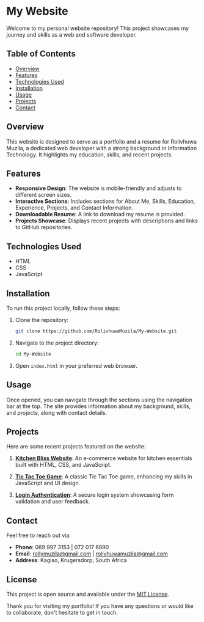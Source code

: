 # My Website

Welcome to my personal website repository! This project showcases my journey and skills as a web and software developer.

## Table of Contents

- [Overview](#overview)
- [Features](#features)
- [Technologies Used](#technologies-used)
- [Installation](#installation)
- [Usage](#usage)
- [Projects](#projects)
- [Contact](#contact)

## Overview

This website is designed to serve as a portfolio and a resume for Rolivhuwa Muzila, a dedicated web developer with a strong background in Information Technology. It highlights my education, skills, and recent projects.

## Features

- **Responsive Design**: The website is mobile-friendly and adjusts to different screen sizes.
- **Interactive Sections**: Includes sections for About Me, Skills, Education, Experience, Projects, and Contact Information.
- **Downloadable Resume**: A link to download my resume is provided.
- **Projects Showcase**: Displays recent projects with descriptions and links to GitHub repositories.

## Technologies Used

- HTML
- CSS
- JavaScript

## Installation

To run this project locally, follow these steps:

1. Clone the repository:
   ```bash
   git clone https://github.com/RolivhuwaMuzila/My-Website.git
   ```

2. Navigate to the project directory:
   ```bash
   cd My-Website
   ```

3. Open `index.html` in your preferred web browser.

## Usage

Once opened, you can navigate through the sections using the navigation bar at the top. The site provides information about my background, skills, and projects, along with contact details.

## Projects

Here are some recent projects featured on the website:

1. **[Kitchen Bliss Website](https://github.com/RolivhuwaMuzila/Kitchen-Bliss-Website.git)**: An e-commerce website for kitchen essentials built with HTML, CSS, and JavaScript.

2. **[Tic Tac Toe Game](https://github.com/RolivhuwaMuzila/Tic-toe.git)**: A classic Tic Tac Toe game, enhancing my skills in JavaScript and UI design.

3. **[Login Authentication](https://github.com/RolivhuwaMuzila/Login-Authentication.git)**: A secure login system showcasing form validation and user feedback.

## Contact

Feel free to reach out via:

- **Phone**: 069 997 3153 | 072 017 6890
- **Email**: [rollymuzila@gmail.com](mailto:rollymuzila@gmail.com) | [rolivhuwamuzila@gmail.com](mailto:rolivhuwamuzila@gmail.com)
- **Address**: Kagiso, Krugersdorp, South Africa

## License

This project is open source and available under the [MIT License](LICENSE).

Thank you for visiting my portfolio! If you have any questions or would like to collaborate, don't hesitate to get in touch.

